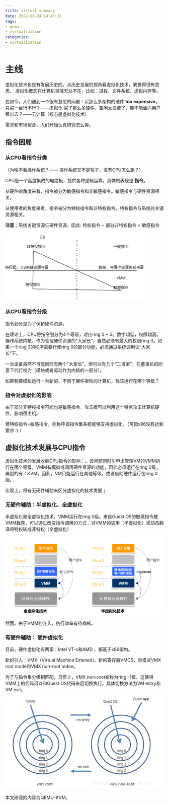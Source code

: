 ```yaml
---
title: virtual-summary
date: 2022-06-24 14:45:32
tags:
- qemu
- virtualization
categories:
- virtualization
---
```


# 主线
虚拟化技术也是有发展历史的。从历史发展的视角看虚拟化技术，我觉得很有意思。
虚拟化概念在计算机领域无处不在，比如：进程、文件系统、虚拟内存等。

在如今，人们遇到一个很有意思的问题：买那么多架构的硬件 __too expensive__，只买一台行不行？——虚拟化
                                 买了那么多硬件，空闲太浪费了，能不能面向用户租出去？——云计算（核心是虚拟化技术）

需求和市场契合，人们开始认真研究怎么弄。

## 指令困局
### 从CPU看指令分类
（为啥不看操作系统？—— 操作系统又不是轮子，没有CPU怎么跑？）

CPU是一个高度集成的电路板，提供各种逻辑运算，具体的表现是 __指令__。

从硬件的角度来看，指令被分为敏感指令和非敏感指令。敏感指令与硬件资源相关。

从使用者的角度来看，指令被分为特权指令和非特权指令。特权指令与系统的关键资源相关。

__注意__：系统关键资源$\subseteq$硬件资源，因此: 特权指令 + 部分非特权指令 = 敏感指令

![](virtual-summary/vmm.png)

### 从CPU看指令分级
指令划分是为了保护硬件资源。

在理论上，CPU将指令划分为4个等级，对应ring 0 ~ 3。数字越低，权限越高。操作系统内核，作为管理硬件资源的“大家长”，自然必须有最大的权限ring 0。如果一个ring 3的程序需要行使ring 0的部分功能，必须通过系统调用让“大家长”干。

一台设备虽然不可能同时有两个“大家长”，但可以有几个“二当家”，在董事长的同意下代行权力（模块或者驱动作为内核的一部分）。

如果我要模拟运行一台新的、不同于硬件架构的计算机，我该运行在哪个等级？

### 指令对虚拟化的影响
由于部分非特权指令可能也是敏感指令，攻击者可以利用这个特点攻击计算机硬件，影响宿主机。

若特权指令=敏感指令，则称呼该指令集系统能够支持虚拟化。（可惜x86没有达到要求 :) ）

## 虚拟化技术发展与CPU指令
虚拟化技术的发展收到CPU指令的影响：。该问题同时引申出管理VM的VMM运行在哪个等级。VMM有模拟或调用硬件资源的功能，因此必须运行在ring 0级，典型的有：KVM。因此，VM只能运行在其他等级，或者借助硬件运行在ring 0级。

宏观上，将有无硬件辅助来区分虚拟化的技术发展；

### 无硬件辅助：半虚拟化、全虚拟化

半虚拟化和全虚拟化技术，VMM运行在ring 0级。来自Guest OS的敏感指令被VMM截获，可以通过改变指令调用的方式：对VMM的调用（半虚拟化）或动态翻译将特权转成非特权（全虚拟化）

![](virtual-summary/ParaVirtualization.png)

然而，由于VMM的介入，执行效率有待商榷。

### 有硬件辅助： 硬件虚拟化
目前，硬件虚拟化有两家：Intel VT-x和AMD ，都基于x86架构。

新的引入：VMX（Virtual Machine Extened)，新的寄存器VMCS，新模式VMX root mode和VMX non-root mdoe。

为了与指令集分级相匹配，习惯上，VMX non-root被称为ring -1级。这使得VMM上的代码可以和Guest OS代码来回切换执行。具体切换方法为VM entry和VM exit。

![](virtual-summary/root_and_non-root.png)

本文研究的内容为QEMU-KVM，